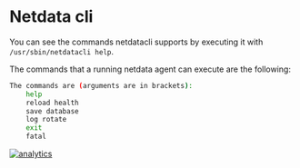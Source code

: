 # Netdata cli

You can see the commands netdatacli supports by executing it with `/usr/sbin/netdatacli help`.

The commands that a running netdata agent can execute are the following:

```sh
The commands are (arguments are in brackets):
	help
	reload health
	save database
	log rotate
	exit
	fatal
```

[![analytics](https://www.google-analytics.com/collect?v=1&aip=1&t=pageview&_s=1&ds=github&dr=https%3A%2F%2Fgithub.com%2Fnetdata%2Fnetdata&dl=https%3A%2F%2Fmy-netdata.io%2Fgithub%2Fcli%2FREADME&_u=MAC~&cid=5792dfd7-8dc4-476b-af31-da2fdb9f93d2&tid=UA-64295674-3)](<>)
